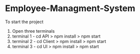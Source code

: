 # Employee-Managment-System


To start the project 

1) Open three terminals 
2) terminal 1 -  cd API > npm install > npm start 
3) terminal 2 -   cd Client > npm install > npm start 
4) terminal 3 -   cd UI > npm install > npm start 
